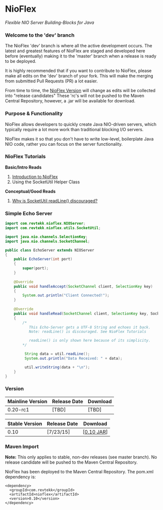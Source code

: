 # NioFlex
*Flexible NIO Server Building-Blocks for Java*

### Welcome to the 'dev' branch

The NioFlex 'dev' branch is where all the active development occurs. The latest and greatest
features of NioFlex are staged and developed here before (eventually) making it to the 'master' branch
when a release is ready to be deployed. 

It is highly recommended that if you want to contribute to NioFlex, please make all edits on the 'dev'
branch of your fork. This will make the merging from submitted Pull Requests (PR) a lot easier. 

From time to time, the [NioFlex Version](#version) will change as edits will be collected into "release candidates"
These 'rc's will not be pushed to the Maven Central Repository, however, a .jar will be available for download.

### Purpose & Functionality

NioFlex allows developers to quickly create Java NIO-driven servers, which typically
require a lot more work than traditional blocking I/O servers.

NioFlex makes it so that you don't have to write low-level, boilerplate Java NIO code,
rather you can focus on the server functionality.

### NioFlex Tutorials

**Basic/Intro Reads**

1. [Introduction to NioFlex](https://gist.github.com/maheshkhanwalkar/e659a00dc93b4b01eb25)
2. Using the SocketUtil Helper Class

**Conceptual/Good Reads**

1. [Why is SocketUtil readLine() discouraged?](https://gist.github.com/maheshkhanwalkar/5a6e5314f9f8c163e7a4)



### Simple Echo Server

```java
import com.revtekk.nioflex.NIOServer;
import com.revtekk.nioflex.utils.SocketUtil;

import java.nio.channels.SelectionKey;
import java.nio.channels.SocketChannel;

public class EchoServer extends NIOServer
{
    public EchoServer(int port)
    {
        super(port);
    }
    
    @Override
    public void handleAccept(SocketChannel client, SelectionKey key)
    {
        System.out.println("Client Connected!");
    }
    
    @Override
    public void handleRead(SocketChannel client, SelectionKey key, SocketUtil util)
    {
        /*
           This Echo-Server gets a UTF-8 String and echoes it back.
           Note: readLine() is discouraged. See NioFlex Tutorials

           readLine() is only shown here because of its simplicity.
        */

         String data = util.readLine();
         System.out.println("Data Received: " + data);

         util.writeString(data + "\n");
    }
}
```

### Version

| Mainline Version | Release Date  | Download    | 
| ---------------- | ------------- | ----------- |
| 0.20-rc1         | [TBD]         | [TBD]       |



| Stable Version   | Release Date  | Download                                                                               | 
| ---------------- | ------------- | -------------------------------------------------------------------------------------- |
| 0.10             | [7/23/15]     | [[0.10 JAR](http://central.maven.org/maven2/com/revtekk/nioflex/0.10/nioflex-0.10.jar)]     |

### Maven Import

**Note:** This only applies to stable, non-dev releases (see master branch). No release candidate will
be pushed to the Maven Central Repository. 

NioFlex has been deployed to the Maven Central Repository. The pom.xml
dependency is:

```
<dependency>
  <groupId>com.revtekk</groupId>
  <artifactId>nioflex</artifactId>
  <version>0.10</version>
</dependency>
```
